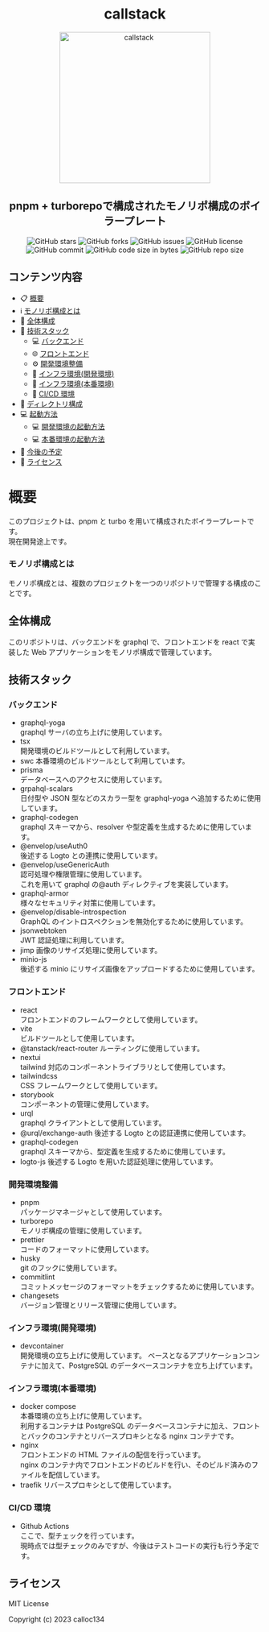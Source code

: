 <h1 align="center">callstack</h1>
<p align="center">
  <img src="./callstack.png" alt="callstack" width="300" />
</p>

<h2 align="center"> pnpm + turborepoで構成されたモノリポ構成のボイラープレート </h2>

<p align="center">
   <img src="https://img.shields.io/github/stars/calloc134/callstack?style=flat-square" alt="GitHub stars" />
    <img src="https://img.shields.io/github/forks/calloc134/callstack?style=flat-square" alt="GitHub forks" />
    <img src="https://img.shields.io/github/issues/calloc134/callstack?style=flat-square" alt="GitHub issues" />
    <img src="https://img.shields.io/github/license/calloc134/callstack?style=flat-square" alt="GitHub license" />
    <img src="https://img.shields.io/github/last-commit/calloc134/callstack?style=flat-square" alt="GitHub commit" />
    <img src="https://img.shields.io/github/languages/code-size/calloc134/callstack?style=flat-square" alt="GitHub code size in bytes" />
    <img src="https://img.shields.io/github/repo-size/calloc134/callstack?style=flat-square" alt="GitHub repo size" />

## コンテンツ内容

- 📋 [概要](#概要)
- ℹ️ [モノリポ構成とは](#モノリポ構成とは)
- 🔧 [全体構成](#全体構成)
- 🔧 [技術スタック](#技術スタック)
  - 💻 [バックエンド](#バックエンド)
  - 🌐 [フロントエンド](#フロントエンド)
  - ⚙️ [開発環境整備](#開発環境整備)
  - 🐳 [インフラ環境(開発環境)](#インフラ環境開発環境)
  - 🐳 [インフラ環境(本番環境)](#インフラ環境本番環境)
  - 🚀 [CI/CD 環境](#cicd-環境)
- 📂 [ディレクトリ構成](#ディレクトリ構成)
- 💻 [起動方法](#起動方法)
  - 💻 [開発環境の起動方法](#開発環境の起動方法)
  - 💻 [本番環境の起動方法](#本番環境の起動方法)
- 📅 [今後の予定](#今後の予定)
- 📜 [ライセンス](#ライセンス)

# 概要

このプロジェクトは、pnpm と turbo を用いて構成されたボイラープレートです。  
現在開発途上です。

### モノリポ構成とは

モノリポ構成とは、複数のプロジェクトを一つのリポジトリで管理する構成のことです。

## 全体構成

このリポジトリは、バックエンドを graphql で、フロントエンドを react で実装した Web アプリケーションをモノリポ構成で管理しています。

## 技術スタック

### バックエンド

- graphql-yoga  
  graphql サーバの立ち上げに使用しています。
- tsx  
  開発環境のビルドツールとして利用しています。
- swc
  本番環境のビルドツールとして利用しています。
- prisma  
  データベースへのアクセスに使用しています。
- grpahql-scalars  
  日付型や JSON 型などのスカラー型を graphql-yoga へ追加するために使用しています。
- graphql-codegen  
  graphql スキーマから、resolver や型定義を生成するために使用しています。
- @envelop/useAuth0  
  後述する Logto との連携に使用しています。
- @envelop/useGenericAuth  
  認可処理や権限管理に使用しています。  
  これを用いて graphql の@auth ディレクティブを実装しています。
- graphql-armor  
  様々なセキュリティ対策に使用しています。
- @envelop/disable-introspection  
  GraphQL のイントロスペクションを無効化するために使用しています。
- jsonwebtoken  
  JWT 認証処理に利用しています。
- jimp
  画像のリサイズ処理に使用しています。
- minio-js  
  後述する minio にリサイズ画像をアップロードするために使用しています。

### フロントエンド

- react  
  フロントエンドのフレームワークとして使用しています。
- vite  
  ビルドツールとして使用しています。
- @tanstack/react-router
  ルーティングに使用しています。
- nextui  
  tailwind 対応のコンポーネントライブラリとして使用しています。
- tailwindcss  
  CSS フレームワークとして使用しています。
- storybook  
  コンポーネントの管理に使用しています。
- urql  
  graphql クライアントとして使用しています。
- @urql/exchange-auth
  後述する Logto との認証連携に使用しています。
- graphql-codegen  
  graphql スキーマから、型定義を生成するために使用しています。
- logto-js
  後述する Logto を用いた認証処理に使用しています。

### 開発環境整備

- pnpm  
  パッケージマネージャとして使用しています。
- turborepo  
  モノリポ構成の管理に使用しています。
- prettier  
  コードのフォーマットに使用しています。
- husky  
  git のフックに使用しています。
- commitlint  
  コミットメッセージのフォーマットをチェックするために使用しています。
- changesets  
  バージョン管理とリリース管理に使用しています。

### インフラ環境(開発環境)

- devcontainer  
  開発環境の立ち上げに使用しています。
  ベースとなるアプリケーションコンテナに加えて、PostgreSQL のデータベースコンテナを立ち上げています。

### インフラ環境(本番環境)

- docker compose  
  本番環境の立ち上げに使用しています。  
  利用するコンテナは PostgreSQL のデータベースコンテナに加え、フロントとバックのコンテナとリバースプロキシとなる nginx コンテナです。
- nginx  
  フロントエンドの HTML ファイルの配信を行っています。  
  nginx のコンテナ内でフロントエンドのビルドを行い、そのビルド済みのファイルを配信しています。
- traefik
  リバースプロキシとして使用しています。

### CI/CD 環境

- Github Actions  
  ここで、型チェックを行っています。  
  現時点では型チェックのみですが、今後はテストコードの実行も行う予定です。

## ライセンス

MIT License

Copyright (c) 2023 calloc134
